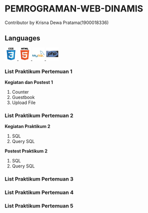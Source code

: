 # PEMROGRAMAN-WEB-DINAMIS
Contributor by Krisna Dewa Pratama(1900018336)

## Languages 
<p align="left"> <a href="https://www.w3schools.com/css/" target="_blank"> <img src="https://raw.githubusercontent.com/devicons/devicon/master/icons/css3/css3-original-wordmark.svg" alt="css3" width="40" height="40"/> </a> <a href="https://www.w3.org/html/" target="_blank"> <img src="https://raw.githubusercontent.com/devicons/devicon/master/icons/html5/html5-original-wordmark.svg" alt="html5" width="40" height="40"/> </a> <a href="https://www.mysql.com/" target="_blank"> <img src="https://raw.githubusercontent.com/devicons/devicon/master/icons/mysql/mysql-original-wordmark.svg" alt="mysql" width="40" height="40"/> </a> <a href="https://www.php.net" target="_blank"> <img src="https://raw.githubusercontent.com/devicons/devicon/master/icons/php/php-original.svg" alt="php" width="40" height="40"/> </a> </p>

### List Praktikum Pertemuan 1 <br>
**Kegiatan dan Postest 1**
1. Counter <br>
2. Guestbook <br>
3. Upload File <br>

### List Praktikum Pertemuan 2 <br>
**Kegiatan Praktikum 2**
1. SQL <br>
2. Query SQL <br>

**Postest Praktikum 2**
1. SQL <br>
2. Query SQL <br>

### List Praktikum Pertemuan 3 <br>
### List Praktikum Pertemuan 4 <br>
### List Praktikum Pertemuan 5 <br>
